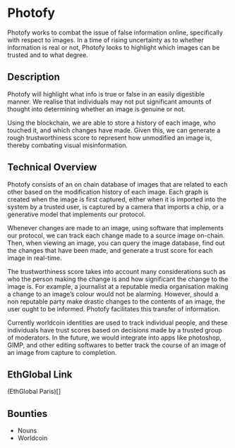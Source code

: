 # Photofy

Photofy works to combat the issue of false information online, specifically with respect to images. In a time of rising uncertainty as to whether information is real or not, Photofy looks to highlight which images can be trusted and to what degree.

## Description
Photofy will highlight what info is true or false in an easily digestible manner. We realise that individuals may not put significant amounts of thought into determining whether an image is genuine or not. 

Using the blockchain, we are able to store a history of each image, who touched it, and which changes have made. Given this, we can generate a rough trustworthiness score to represent how unmodified an image is, thereby combating visual misinformation. 


## Technical Overview
Photofy consists of an on chain database of images that are related to each other based on the modification history of each image. Each graph is created when the image is first captured, either when it is imported into the system by a trusted user, is captured by a camera that imports a chip, or a generative model that implements our protocol.

Whenever changes are made to an image, using software that implements our protocol, we can track each change made to a source image on-chain. Then, when viewing an image, you can query the image database, find out the changes that have been made, and generate a trust score for each image in real-time. 

The trustworthiness score takes into account many considerations such as who the person making the change is and how significant the change to the image is. For example, a journalist at a reputable media organisation making a change to an image’s colour would not be alarming. However, should a non reputable party make drastic changes to the contents of an image, the user ought to be informed. Photofy facilitates this transfer of information. 

Currently worldcoin identities are used to track individual people, and these individuals have trust scores based on decisions made by a trusted group of moderators. In the future, we would integrate into apps like photoshop, GIMP, and other editing softwares to better track the course of an image of an image from capture to completion. 

## EthGlobal Link
(EthGlobal Paris)[]

## Bounties
- Nouns
- Worldcoin
